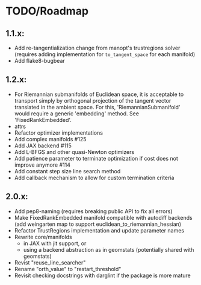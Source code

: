 # TODO/Roadmap

## 1.1.x:
  - Add re-tangentialization change from manopt's trustregions solver
    (requires adding implementation for `to_tangent_space` for each manifold)
  - Add flake8-bugbear

## 1.2.x:
  - For Riemannian submanifolds of Euclidean space, it is acceptable to
    transport simply by orthogonal projection of the tangent vector translated
    in the ambient space. For this, 'RiemannianSubmanifold' would require a
    generic 'embedding' method. See 'FixedRankEmbedded'.
  - attrs
  - Refactor optimizer implementations
  - Add complex manifolds #125
  - Add JAX backend #115
  - Add L-BFGS and other quasi-Newton optimizers
  - Add patience parameter to terminate optimization if cost does not improve
    anymore #114
  - Add constant step size line search method
  - Add callback mechanism to allow for custom termination criteria

## 2.0.x:
  - Add pep8-naming (requires breaking public API to fix all errors)
  - Make FixedRankEmbedded manifold compatible with autodiff backends
    (add weingarten map to support euclidean_to_riemannian_hessian)
  - Refactor TrustRegions implementation and update parameter names
  - Rewrite core/manifolds
    * in JAX with jit support, or
    * using a backend abstraction as in geomstats (potentially shared with
      geomstats)
  - Revist "reuse_line_searcher"
  - Rename "orth_value" to "restart_threshold"
  - Revisit checking docstrings with darglint if the package is more mature

